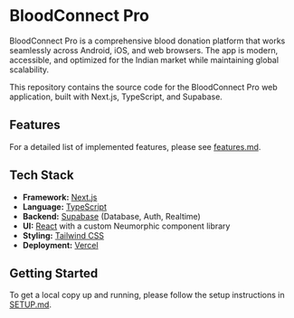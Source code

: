 # BloodConnect Pro

BloodConnect Pro is a comprehensive blood donation platform that works seamlessly across Android, iOS, and web browsers. The app is modern, accessible, and optimized for the Indian market while maintaining global scalability.

This repository contains the source code for the BloodConnect Pro web application, built with Next.js, TypeScript, and Supabase.

## Features

For a detailed list of implemented features, please see [features.md](features.md).

## Tech Stack

*   **Framework:** [Next.js](https://nextjs.org/)
*   **Language:** [TypeScript](https://www.typescriptlang.org/)
*   **Backend:** [Supabase](https://supabase.io/) (Database, Auth, Realtime)
*   **UI:** [React](https://reactjs.org/) with a custom Neumorphic component library
*   **Styling:** [Tailwind CSS](https://tailwindcss.com/)
*   **Deployment:** [Vercel](https://vercel.com/)

## Getting Started

To get a local copy up and running, please follow the setup instructions in [SETUP.md](SETUP.md).
